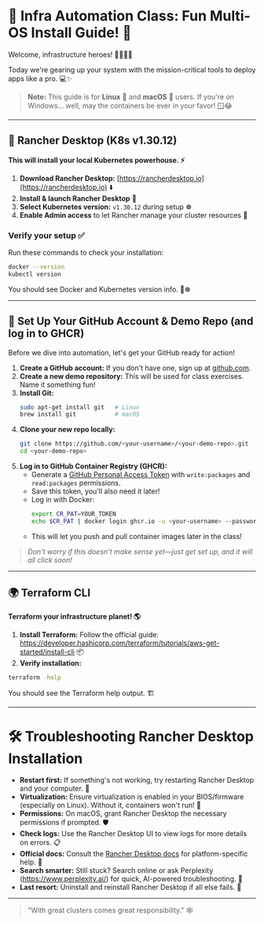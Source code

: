 # 🚀 Infra Automation Class: Fun Multi-OS Install Guide! 🤖

Welcome, infrastructure heroes! 🦸‍♂️🦸‍♀️

Today we're gearing up your system with the mission-critical tools to deploy apps like a pro. 💻✨

> **Note:** This guide is for **Linux** 🐧 and **macOS** 🍏 users. If you're on Windows... well, may the containers be ever in your favor! 🪟😂

---

## 🐳 Rancher Desktop (K8s v1.30.12)

**This will install your local Kubernetes powerhouse. ⚡️**

1. **Download Rancher Desktop:** [https://rancherdesktop.io](https://rancherdesktop.io) ⬇️
2. **Install & launch Rancher Desktop** 🚀
3. **Select Kubernetes version:** `v1.30.12` during setup ☸️
4. **Enable Admin access** to let Rancher manage your cluster resources 🔑

### Verify your setup ✅
Run these commands to check your installation:
```sh
docker --version
kubectl version
```
You should see Docker and Kubernetes version info. 🐳☸️

---
## 🐙 Set Up Your GitHub Account & Demo Repo (and log in to GHCR)

Before we dive into automation, let's get your GitHub ready for action!

1. **Create a GitHub account:** If you don't have one, sign up at [github.com](https://github.com/).
2. **Create a new demo repository:** This will be used for class exercises. Name it something fun!
3. **Install Git:**
   ```sh
   sudo apt-get install git   # Linux
   brew install git           # macOS
   ```
4. **Clone your new repo locally:**
   ```sh
   git clone https://github.com/<your-username>/<your-demo-repo>.git
   cd <your-demo-repo>
   ```
5. **Log in to GitHub Container Registry (GHCR):**
   - Generate a [GitHub Personal Access Token](https://github.com/settings/tokens?type=beta) with `write:packages` and `read:packages` permissions.
   - Save this token, you'll also need it later!
   - Log in with Docker:
     ```sh
     export CR_PAT=YOUR_TOKEN
     echo $CR_PAT | docker login ghcr.io -u <your-username> --password-stdin
     ```
   - This will let you push and pull container images later in the class!


> _Don't worry if this doesn't make sense yet—just get set up, and it will all click soon!_

---

## 🌍 Terraform CLI

**Terraform your infrastructure planet! 🌎**

1. **Install Terraform:** Follow the official guide: https://developer.hashicorp.com/terraform/tutorials/aws-get-started/install-cli 📦
2. **Verify installation:**
```sh
terraform -help
```
You should see the Terraform help output. 🏗️

---

# 🛠️ Troubleshooting Rancher Desktop Installation
- **Restart first:** If something's not working, try restarting Rancher Desktop and your computer. 🔄
- **Virtualization:** Ensure virtualization is enabled in your BIOS/firmware (especially on Linux). Without it, containers won't run! 🧬
- **Permissions:** On macOS, grant Rancher Desktop the necessary permissions if prompted. 🛡️
- **Check logs:** Use the Rancher Desktop UI to view logs for more details on errors. 📋
- **Official docs:** Consult the [Rancher Desktop docs](https://docs.rancherdesktop.io/) for platform-specific help. 📖
- **Search smarter:** Still stuck? Search online or ask Perplexity (https://www.perplexity.ai/) for quick, AI-powered troubleshooting. 🤖
- **Last resort:** Uninstall and reinstall Rancher Desktop if all else fails. 🧹

---

> "With great clusters comes great responsibility." 🕸️